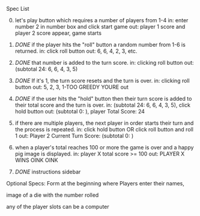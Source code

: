 Spec List

0) let's play button which requires a number of players from 1-4
in: enter number 2 in number box and click start game
out: player 1 score and player 2 score appear, game starts

1) *DONE* if the player hits the "roll" button a random number from 1-6 is returned.
in: click roll button
out: 6, 6, 4, 2, 3, etc.

2) *DONE* that number is added to the turn score.
in: clicking roll button
out: (subtotal 24: 6, 6, 4, 3, 5)

3) *DONE* If it's 1, the turn score resets and the turn is over.
in: clicking roll button
out: 5, 2, 3, 1-TOO GREEDY YOURE out

4) *DONE* if the user hits the "hold" button then their turn score is added to their total score and the turn is over.
in: (subtotal 24: 6, 6, 4, 3, 5), click hold button
out: (subtotal 0: ), player Total Score: 24

5) if there are multiple players, the next player in order starts their turn and the process is repeated.
in: click hold button OR click roll button and roll 1
out: Player 2 Current Turn Score: (subtotal 0: )

6) when a player's total reaches 100 or more the game is over and a happy pig image is displayed.
in: player X total score >= 100
out: PLAYER X WINS OINK OINK

7) *DONE* instructions sidebar

Optional Specs:
Form at the beginning where Players enter their names,

image of a die with the number rolled

any of the player slots can be a computer
